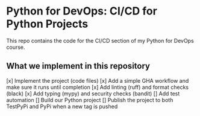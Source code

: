 # Python for DevOps: CI/CD for Python Projects
This repo contains the code for the CI/CD section of my Python for DevOps course.

## What we implement in this repository

[x] Implement the project (code files)
[x] Add a simple GHA workflow and make sure it runs until completion
[x] Add linting (ruff) and format checks (black)
[x] Add typing (mypy) and security checks (bandit)
[] Add test automation
[] Build our Python project
[] Publish the project to both TestPyPi and PyPi when a new tag is pushed